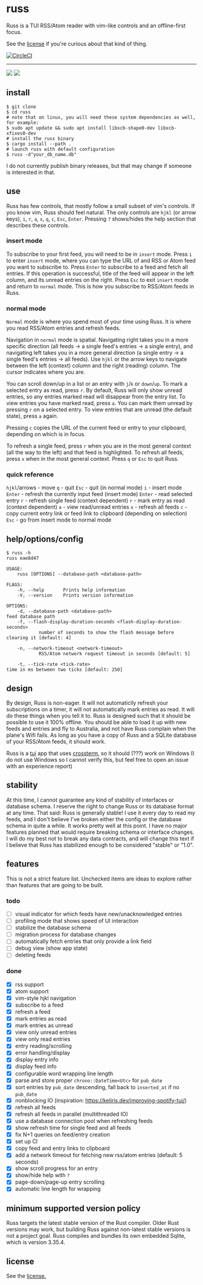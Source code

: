 # russ

Russ is a TUI RSS/Atom reader with vim-like controls and an offline-first focus.

See the [license](LICENSE) if you're curious about that kind of thing.

[![CircleCI](https://circleci.com/gh/ckampfe/russ.svg?style=svg)](https://circleci.com/gh/ckampfe/russ)

---

<img src="entries.png"></img>
<img src="entry.png"></img>

## install

```
$ git clone
$ cd russ
# note that on linux, you will need these system dependencies as well, for example:
$ sudo apt update && sudo apt install libxcb-shape0-dev libxcb-xfixes0-dev
# install the russ binary
$ cargo install --path .
# launch russ with default configuration
$ russ -d"your_db_name.db"
```

I do not currently publish binary releases, but that may change if someone is interested in that.

## use

Russ has few controls, that mostly follow a small subset of vim's controls.
If you know vim, Russ should feel natural.
The only controls are `hjkl` (or arrow keys), `i`, `r`, `a`, `x`, `q`, `c`, `Esc`, `Enter`.
Pressing `?` shows/hides the help section that describes these controls.

### insert mode

To subscribe to your first feed, you will need to be in `insert` mode.
Press `i` to enter `insert` mode, where you can type the URL of and RSS or Atom feed you want to subscribe to.
Press `Enter` to subscribe to a feed and fetch all entries.
If this operation is successful, title of the feed will appear in the left column, and its unread entries on the right.
Press `Esc` to exit `insert` mode and return to `normal` mode.
This is how you subscribe to RSS/Atom feeds in Russ.

### normal mode

`Normal` mode is where you spend most of your time using Russ.
It is where you read RSS/Atom entries and refresh feeds.

Navigation in `normal` mode is spatial.
Navigating right takes you in a more specific direction (all feeds -> a single feed's entries -> a single entry),
and navigating left takes you in a more general direction (a single entry -> a single feed's entries -> all feeds).
Use `hjkl` or the arrow keys to navigate between the left (context) column and the right (reading) column.
The cursor indicates where you are.

You can scroll down/up in a list or an entry with `j`/`k` or `down`/`up`.
To mark a selected entry as read, press `r`.
By default, Russ will only show unread entries, so any entries marked read will disappear from the entry list.
To view entries you have marked read, press `a`. You can mark them unread by pressing `r` on a selected entry.
To view entries that are unread (the default state), press `a` again.

Pressing `c` copies the URL of the current feed or entry to your clipboard, depending on which is in focus.

To refresh a single feed, press `r` when you are in the most general context (all the way to the left) and that feed is highlighted.
To refresh all feeds, press `x` when in the most general context.
Press `q` or `Esc` to quit Russ.

### quick reference

`hjkl`/arrows - move
`q` - quit
`Esc` - quit (in normal mode)
`i` - insert mode
`Enter` - refresh the currently input feed (insert mode)
`Enter` - read selected entry
`r` - refresh single feed (context dependent)
`r` - mark entry as read (context dependent)
`a` - view read/unread entries
`x` - refresh all feeds
`c` - copy current entry link or feed link to clipboard (depending on selection)
`Esc` - go from insert mode to normal mode

## help/options/config

```
$ russ -h
russ eae8d47

USAGE:
    russ [OPTIONS] --database-path <database-path>

FLAGS:
    -h, --help       Prints help information
    -V, --version    Prints version information

OPTIONS:
    -d, --database-path <database-path>                                      feed database path
    -f, --flash-display-duration-seconds <flash-display-duration-seconds>
            number of seconds to show the flash message before clearing it [default: 4]

    -n, --network-timeout <network-timeout>
            RSS/Atom network request timeout in seconds [default: 5]

    -t, --tick-rate <tick-rate>                                              time in ms between two ticks [default: 250]
```

## design

By design, Russ is non-eager. It will not automaticlly refresh your subscriptions on a timer, it will not automatically mark entries as read. It will do these things when you tell it to.
Russ is designed such that it should be possible to use it 100% offline. You should be able to load it up with new feeds and entries and fly to Australia, and not have Russ complain when the plane's Wifi fails. As long as you have a copy of Russ and a SQLite database of your RSS/Atom feeds, it should work.

Russ is a [tui](https://crates.io/crates/tui) app that uses [crossterm](https://crates.io/crates/crossterm), so it should (???) work on Windows (I do not use Windows so I cannot verify this, but feel free to open an issue with an experience report)

## stability

At this time, I cannot guarantee any kind of stability of interfaces or database schema.
I reserve the right to change Russ or its database format at any time.
That said: Russ is generally stable! I use it every day to read my feeds, and I don't believe I've broken either the config or the database schema in quite a while. It works pretty well at this point.
I have no major features planned that would require breaking schema or interface changes.
I will do my best not to break any data contracts, and will change this text if I believe that Russ has stabilized enough to be considered "stable" or "1.0".

## features

This is not a strict feature list. Unchecked items are ideas to explore rather than features that are going to be built.

### todo

- [ ] visual indicator for which feeds have new/unacknowledged entries
- [ ] profiling mode that shows speed of UI interaction
- [ ] stabilize the database schema
- [ ] migration process for database changes
- [ ] automatically fetch entries that only provide a link field
- [ ] debug view (show app state)
- [ ] deleting feeds

### done

- [x] rss support
- [x] atom support
- [x] vim-style hjkl navigation
- [x] subscribe to a feed
- [x] refresh a feed
- [x] mark entries as read
- [x] mark entries as unread
- [x] view only unread entries
- [x] view only read entries
- [x] entry reading/scrolling
- [x] error handling/display
- [x] display entry info
- [x] display feed info
- [x] configurable word wrapping line length
- [x] parse and store proper `chrono::DateTime<Utc>` for `pub_date`
- [x] sort entries by `pub_date` descending, fall back to `inserted_at` if no `pub_date`
- [x] nonblocking IO (inspiration: https://keliris.dev/improving-spotify-tui/)
- [x] refresh all feeds
- [x] refresh all feeds in parallel (multithreaded IO)
- [x] use a database connection pool when refreshing feeds
- [x] show refresh time for single feed and all feeds
- [x] fix N+1 queries on feed/entry creation
- [x] set up CI
- [x] copy feed and entry links to clipboard
- [x] add a network timeout for fetching new rss/atom entries (default: 5 seconds)
- [x] show scroll progress for an entry
- [x] show/hide help with `?`
- [x] page-down/page-up entry scrolling
- [x] automatic line length for wrapping

## minimum supported version policy

Russ targets the latest stable version of the Rust compiler. Older Rust versions may work, but building Russ against non-latest stable versions is not a project goal.
Russ compiles and bundles its own embedded Sqlite, which is version 3.35.4.

## license

See the [license.](LICENSE)
